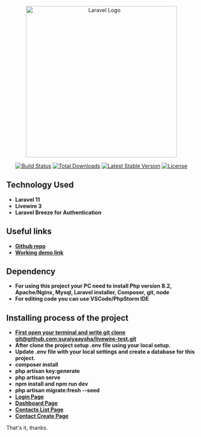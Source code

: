 <p align="center"><a href="https://laravel.com" target="_blank"><img src="https://raw.githubusercontent.com/laravel/art/master/logo-lockup/5%20SVG/2%20CMYK/1%20Full%20Color/laravel-logolockup-cmyk-red.svg" width="400" alt="Laravel Logo"></a></p>

<p align="center">
<a href="https://github.com/laravel/framework/actions"><img src="https://github.com/laravel/framework/workflows/tests/badge.svg" alt="Build Status"></a>
<a href="https://packagist.org/packages/laravel/framework"><img src="https://img.shields.io/packagist/dt/laravel/framework" alt="Total Downloads"></a>
<a href="https://packagist.org/packages/laravel/framework"><img src="https://img.shields.io/packagist/v/laravel/framework" alt="Latest Stable Version"></a>
<a href="https://packagist.org/packages/laravel/framework"><img src="https://img.shields.io/packagist/l/laravel/framework" alt="License"></a>
</p>

## Technology Used

- **Laravel 11**
- **Livewire 3**
- **Laravel Breeze for Authentication**

## Useful links

- **[Github repo](https://github.com/suraiyaaysha/livewire-test)**
- **[Working demo link](https://www.loom.com/share/fac77fc4213f4e5facd394dfd2421023?sid=a70bbc04-dd56-45c5-bdaa-9b69d43a273a)**


## Dependency

- **For using this project your PC need to install Php version 8.2, Apache/Nginx, Mysql, Laravel installer, Composer, git, node**
- **For editing code you can use VSCode/PhpStorm IDE**


## Installing process of the project

- **[First open your terminal and write git clone git@github.com:suraiyaaysha/livewire-test.git](git@github.com:suraiyaaysha/livewire-test.git)**
- **After clone the project setup .env file using your local setup.**
- **Update .env file with your local settings and create a database for this project.**
- **composer install**
- **php artisan key:generate**
- **php artisan serve**
- **npm install and npm run dev**
- **php artisan migrate:fresh --seed**
- **[Login Page](http://127.0.0.1:8000/login)**
- **[Dashboard Page](http://127.0.0.1:8000/dashboard)**
- **[Contacts List Page](http://127.0.0.1:8000/contacts)**
- **[Contact Create Page](http://127.0.0.1:8000/contacts/create)**


That's it, thanks.
